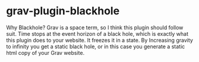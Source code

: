 # grav-plugin-blackhole
Why Blackhole? Grav is a space term, so I think this plugin should follow suit. Time stops at the event horizon of a black hole, which is exactly what this plugin does to your website. It freezes it in a state. By Increasing gravity to infinity you get a static black hole, or in this case you generate a static html copy of your Grav website.
